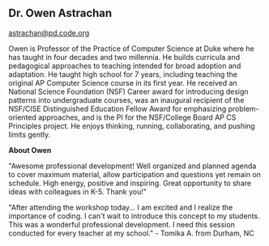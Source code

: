 ## Dr. Owen Astrachan

[astrachan@pd.code.org](mailto:astrachan@pd.code.org)

Owen is Professor of the Practice of Computer Science at Duke where he has taught in four decades and two millennia. He builds curricula and pedagogical approaches to teaching intended for broad adoption and adaptation. He taught high school for 7 years, including teaching the original AP Computer Science course in its first year. He received an National Science Foundation (NSF) Career award for introducing design patterns into undergraduate courses, was an inaugural recipient of the NSF/CISE Distinguished Education Fellow Award for emphasizing problem-oriented approaches, and is the PI for the NSF/College Board AP CS Principles project. He enjoys thinking, running, collaborating, and pushing limits gently.

**About Owen**

"Awesome professional development!  Well organized and planned agenda to cover maximum material, allow participation and questions yet remain on schedule. High energy, positive and inspiring.  Great opportunity to share ideas with colleagues in K-5.  Thank you!"

"After attending the workshop today... I am excited and I realize the importance of coding.  I can't wait to introduce this concept to my students.  This was a wonderful professional development. I need this session conducted for every teacher at my school." - Tomika A. from Durham, NC